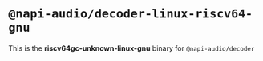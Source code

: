 # `@napi-audio/decoder-linux-riscv64-gnu`

This is the **riscv64gc-unknown-linux-gnu** binary for `@napi-audio/decoder`
